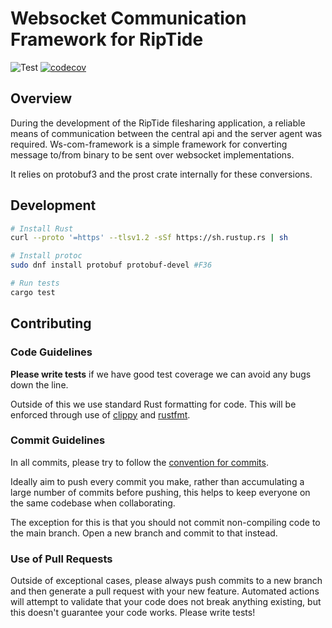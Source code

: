 # Websocket Communication Framework for RipTide

![Test](https://github.com/riptide-org/ws-com-framework/actions/workflows/precommit.yml/badge.svg)
[![codecov](https://codecov.io/gh/riptide-org/ws-com-framework/branch/main/graph/badge.svg?token=ALQI2M77DH)](https://codecov.io/gh/riptide-org/ws-com-framework)

## Overview

During the development of the RipTide filesharing application, a reliable means of communication between the central api and the server agent was required. Ws-com-framework is a simple framework
for converting message to/from binary to be sent over websocket implementations.

It relies on protobuf3 and the prost crate internally for these conversions.

## Development

```sh
# Install Rust
curl --proto '=https' --tlsv1.2 -sSf https://sh.rustup.rs | sh

# Install protoc
sudo dnf install protobuf protobuf-devel #F36

# Run tests
cargo test
```

## Contributing

### Code Guidelines

**Please write tests** if we have good test coverage we can avoid any bugs down the line.

Outside of this we use standard Rust formatting for code. This will be enforced through use of [clippy](https://github.com/rust-lang/rust-clippy) and [rustfmt](https://github.com/rust-lang/rustfmt).

### Commit Guidelines

In all commits, please try to follow the [convention for commits](https://www.conventionalcommits.org/en/v1.0.0/#specification).

Ideally aim to push every commit you make, rather than accumulating a large number of commits before pushing, this helps to keep everyone on the same
codebase when collaborating.

The exception for this is that you should not commit non-compiling code to the main branch. Open a new branch and
commit to that instead.

### Use of Pull Requests

Outside of exceptional cases, please always push commits to a new branch and then generate a pull request with your new feature. Automated actions will attempt to validate that your code does not
break anything existing, but this doesn't guarantee your code works. Please write tests!
